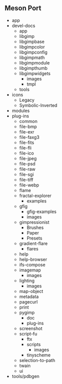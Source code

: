 Meson Port
-----------

* app
* devel-docs
  * app
  * libgimp
  * libgimpbase
  * libgimpcolor
  * libgimpconfig
  * libgimpmath
  * libgimpmodule
  * libgimpthumb
  * libgimpwidgets
    * images
    * tmpl
  * tools
* icons
  * Legacy
  * Symbolic-Inverted
* modules
* plug-ins
  * common
  * file-bmp
  * file-exr
  * file-faxg3
  * file-fits
  * file-fli
  * file-ico
  * file-jpeg
  * file-psd
  * file-raw
  * file-sgi
  * file-tiff
  * file-webp
  * flame
  * fractal-explorer
    * examples
  * gfig
    * gfig-examples
    * images
  * gimpressionist
    * Brushes
    * Paper
    * Presets
  * gradient-flare
    * flares
  * help
  * help-browser
  * ifs-compose
  * imagemap
    * images
  * lighting
    * images
  * map-object
  * metadata
  * pagecurl
  * print
  * pygimp
    * doc
    * plug-ins
  * screenshot
  * script-fu
    * ftx
    * scripts
      * images
    * tinyscheme
  * selection-to-path
  * twain
  * ui
* tools/pdbgen
